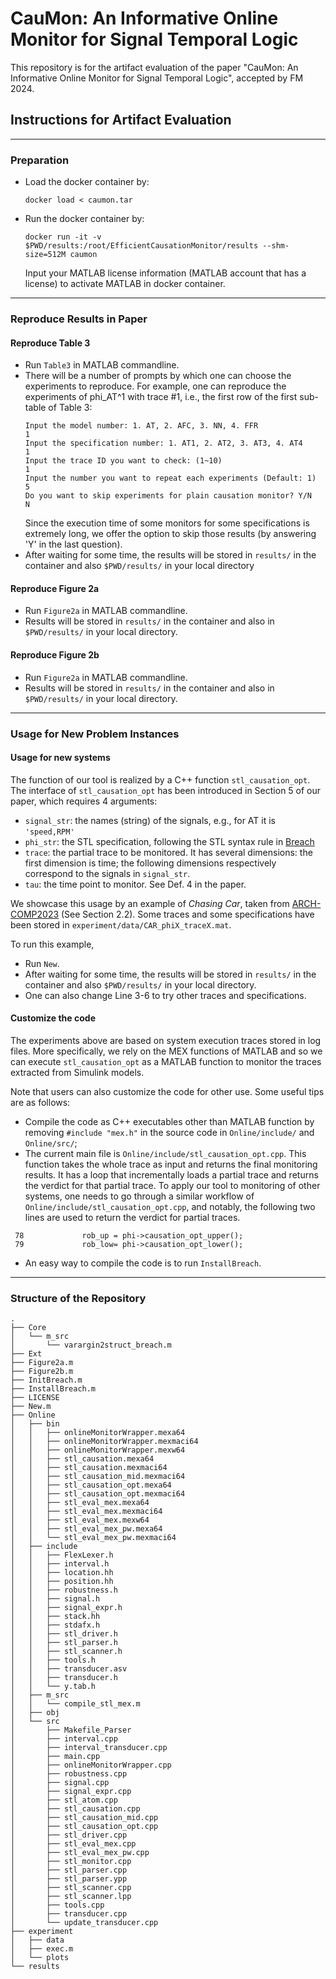 # CauMon: An Informative Online Monitor for Signal Temporal Logic

This repository is for the artifact evaluation of the paper "CauMon: An Informative Online Monitor for Signal Temporal Logic", accepted by FM 2024.

## Instructions for Artifact Evaluation

***
### Preparation
- Load the docker container by:

  `docker load < caumon.tar`

- Run the docker container by:

  `docker run -it -v $PWD/results:/root/EfficientCausationMonitor/results --shm-size=512M caumon`

  Input your MATLAB license information (MATLAB account that has a license) to activate MATLAB in docker container. 

***
### Reproduce Results in Paper

#### Reproduce Table 3

- Run `Table3` in MATLAB commandline.
- There will be a number of prompts by which one can choose the experiments to reproduce. For example, one can reproduce the experiments of phi_AT^1 with trace #1, i.e., the first row of the first sub-table of Table 3:
  ```
  Input the model number: 1. AT, 2. AFC, 3. NN, 4. FFR
  1
  Input the specification number: 1. AT1, 2. AT2, 3. AT3, 4. AT4
  1
  Input the trace ID you want to check: (1~10)
  1
  Input the number you want to repeat each experiments (Default: 1)
  5
  Do you want to skip experiments for plain causation monitor? Y/N
  N
  ```
  Since the execution time of some monitors for some specifications is extremely long, we offer the option to skip those results (by answering 'Y' in the last question).
- After waiting for some time, the results will be stored in `results/` in the container and also `$PWD/results/` in your local directory

#### Reproduce Figure 2a

- Run `Figure2a` in MATLAB commandline.
- Results will be stored in `results/` in the container and also in `$PWD/results/` in your local directory.

#### Reproduce Figure 2b

- Run `Figure2a` in MATLAB commandline.
- Results will be stored in `results/` in the container and also in `$PWD/results/` in your local directory.

***
### Usage for New Problem Instances

#### Usage for new systems

The function of our tool is realized by a C++ function `stl_causation_opt`. The interface of `stl_causation_opt` has been introduced in Section 5 of our paper, which requires 4 arguments:
  - `signal_str`: the names (string) of the signals, e.g., for AT it is `'speed,RPM'`
  - `phi_str`: the STL specification, following the STL syntax rule in [Breach](https://github.com/decyphir/breach)
  - `trace`: the partial trace to be monitored. It has several dimensions: the first dimension is time; the following dimensions respectively correspond to the signals in `signal_str`.
  - `tau`: the time point to monitor. See Def. 4 in the paper.

We showcase this usage by an example of *Chasing Car*, taken from [ARCH-COMP2023](https://easychair.org/publications/paper/wFh9) (See Section 2.2).
Some traces and some specifications have been stored in `experiment/data/CAR_phiX_traceX.mat`.

To run this example, 
- Run `New`.
- After waiting for some time, the results will be stored in `results/` in the container and also `$PWD/results/` in your local directory.
- One can also change Line 3-6 to try other traces and specifications.

#### Customize the code

The experiments above are based on system execution traces stored in log files. More specifically, we rely on the MEX functions of MATLAB and so we can execute `stl_causation_opt` as a MATLAB function to monitor the traces extracted from Simulink models.

Note that users can also customize the code for other use. Some useful tips are as follows:
- Compile the code as C++ executables other than MATLAB function by removing `#include "mex.h"` in the source code in `Online/include/` and `Online/src/`;
- The current main file is `Online/include/stl_causation_opt.cpp`. This function takes the whole trace as input and returns the final monitoring results. It has a loop that incrementally loads a partial trace and returns the verdict for that partial trace. To apply our tool to monitoring of other systems, one needs to go through a similar workflow of `Online/include/stl_causation_opt.cpp`, and notably, the following two lines are used to return the verdict for partial traces.
```
 78             rob_up = phi->causation_opt_upper();
 79             rob_low= phi->causation_opt_lower();
```
- An easy way to compile the code is to run `InstallBreach`.

***
### Structure of the Repository

```
.
├── Core
│   └── m_src
│       └── varargin2struct_breach.m
├── Ext
├── Figure2a.m
├── Figure2b.m
├── InitBreach.m
├── InstallBreach.m
├── LICENSE
├── New.m
├── Online
│   ├── bin
│   │   ├── onlineMonitorWrapper.mexa64
│   │   ├── onlineMonitorWrapper.mexmaci64
│   │   ├── onlineMonitorWrapper.mexw64
│   │   ├── stl_causation.mexa64
│   │   ├── stl_causation.mexmaci64
│   │   ├── stl_causation_mid.mexmaci64
│   │   ├── stl_causation_opt.mexa64
│   │   ├── stl_causation_opt.mexmaci64
│   │   ├── stl_eval_mex.mexa64
│   │   ├── stl_eval_mex.mexmaci64
│   │   ├── stl_eval_mex.mexw64
│   │   ├── stl_eval_mex_pw.mexa64
│   │   └── stl_eval_mex_pw.mexmaci64
│   ├── include
│   │   ├── FlexLexer.h
│   │   ├── interval.h
│   │   ├── location.hh
│   │   ├── position.hh
│   │   ├── robustness.h
│   │   ├── signal.h
│   │   ├── signal_expr.h
│   │   ├── stack.hh
│   │   ├── stdafx.h
│   │   ├── stl_driver.h
│   │   ├── stl_parser.h
│   │   ├── stl_scanner.h
│   │   ├── tools.h
│   │   ├── transducer.asv
│   │   ├── transducer.h
│   │   └── y.tab.h
│   ├── m_src
│   │   └── compile_stl_mex.m
│   ├── obj
│   └── src
│       ├── Makefile_Parser
│       ├── interval.cpp
│       ├── interval_transducer.cpp
│       ├── main.cpp
│       ├── onlineMonitorWrapper.cpp
│       ├── robustness.cpp
│       ├── signal.cpp
│       ├── signal_expr.cpp
│       ├── stl_atom.cpp
│       ├── stl_causation.cpp
│       ├── stl_causation_mid.cpp
│       ├── stl_causation_opt.cpp
│       ├── stl_driver.cpp
│       ├── stl_eval_mex.cpp
│       ├── stl_eval_mex_pw.cpp
│       ├── stl_monitor.cpp
│       ├── stl_parser.cpp
│       ├── stl_parser.ypp
│       ├── stl_scanner.cpp
│       ├── stl_scanner.lpp
│       ├── tools.cpp
│       ├── transducer.cpp
│       └── update_transducer.cpp
├── experiment
│   ├── data
│   ├── exec.m
│   └── plots
└── results
```


<!-- 
***

## System requirement

If you want to compile from source code, the requirement is as follows:

- C++ compiler.

- MATLAB (Simulink/Stateflow) version: >= 2020a. (MATLAB license needed)

Alternatively, you can also use the executables available in `Online/bin/`.

## Installation:

- Clone this repository
  
- Start MATLAB GUI, set up a C/C++ compiler using the command `mex -setup`. (Refer to [here](https://www.mathworks.com/help/matlab/matlab_external/changing-default-compiler.html) for more details.)
  > Running with MATLAB in shell is also OK.

- Navigate to the project home, and run `InstallBreach`
  > Note that we customized `InstallBreach`. It only compiles the online monitoring component. For the full functionality of Breach, please refer to [the original repository](https://github.com/decyphir/breach)

## Code Instruction:

- source code is in `Online/src` and `Online/include`
- executables are in `Online/bin`
- main function of robust online monitor [FMSD'17] is `Online/src/stl_eval_mex_pw.cpp`
- main function of causation monitor is `Online/src/stl_causation_opt.cpp`
- see `experiment/exec.m` for the usage of the two main functions
  - the STL syntax follows [Breach](https://github.com/decyphir/breach)
  - currently, syntactically, causation monitor doesn't support "until", "=>".  

***

## Reproduction of experiments in paper

- Navigate to `experiment/`, all the traces and specifications have been stored at those `.mat` files
  
- In Line 3 of `exec.m`, specify the problem instance you want to run

- run `exec.m` in MATLAB.

***

## Supplementary results
In each of the figures below, there are three sub-plots:
  - the top sub-plot is the signal being monitored;
  - the middle sub-plot is the monitoring result of robust online monitors;
  - the bottom sub-plot is the monitoring result of our proposed efficient causation monitors;

<p float="left">
  <img src="experiment/plots/AT_phi1.png" alt="AT_phi1" width="400"/> 
  <img src="experiment/plots/AT_phi2.png" alt="AT_phi2" width="400"/>
</p>
<p float="left">
  <img src="experiment/plots/AT_phi3.png" alt="AT_phi3" width="400"/>
  <img src="experiment/plots/AT_phi4.png" alt="AT_phi4" width="400"/>
</p>
<p float="left">
  <img src="experiment/plots/AFC_phi1.png" alt="AFC_phi1" width="400"/>
  <img src="experiment/plots/AFC_phi2.png" alt="AFC_phi2" width="400"/>
</p>

## How to draw such plots

- Navigate to `experiment/`, and open `plot_fig.m`
  
- Specify the problem instance you want to run, also specify the ID of the signal stored in `experiment/data/`
  
- Run `plot_fig.m`
-->
